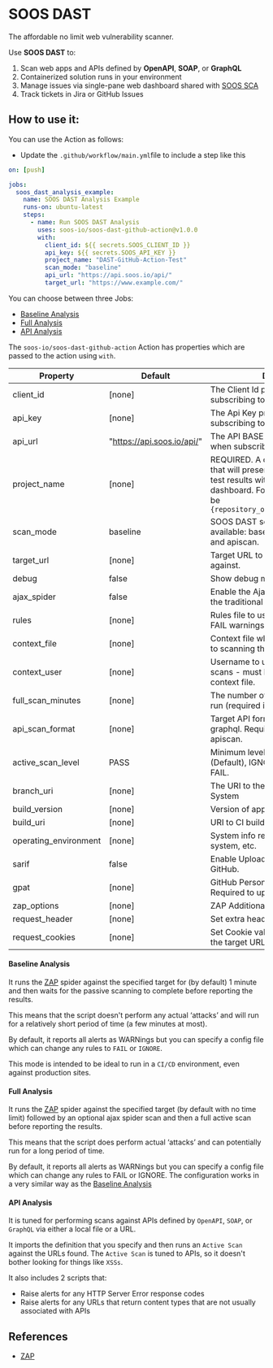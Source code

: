# SOOS DAST

The affordable no limit web vulnerability scanner.

Use **SOOS DAST** to:

1. Scan web apps and APIs defined by **OpenAPI**, **SOAP**, or **GraphQL**
2. Containerized solution runs in your environment
3. Manage issues via single-pane web dashboard shared with [SOOS SCA](https://github.com/marketplace/actions/soos-sca-github-action)
4. Track tickets in Jira or GitHub Issues


## How to use it:

You can use the Action as follows:

- Update the `.github/workflow/main.yml`file to include a step like this
``` yaml
on: [push]

jobs:
  soos_dast_analysis_example:
    name: SOOS DAST Analysis Example
    runs-on: ubuntu-latest
    steps:
      - name: Run SOOS DAST Analysis
        uses: soos-io/soos-dast-github-action@v1.0.0
        with:
          client_id: ${{ secrets.SOOS_CLIENT_ID }}
          api_key: ${{ secrets.SOOS_API_KEY }}
          project_name: "DAST-GitHub-Action-Test"
          scan_mode: "baseline"
          api_url: "https://api.soos.io/api/"
          target_url: "https://www.example.com/"
```

You can choose between three Jobs:
- [Baseline Analysis](#baseline-analysis)
- [Full Analysis](#full-analysis)
- [API Analysis](#api-analysis)

The `soos-io/soos-dast-github-action` Action has properties which are passed to the action using `with`.

| Property                         | Default                    | Description                                                                                                                                                                                                                                   |
|----------------------------------|----------------------------|-----------------------------------------------------------------------------------------------------------------------------------------------------------------------------------------------------------------------------------------------|
| client_id                         | [none] | The Client Id provided to you when subscribing to SOOS services.                                                                                                                                                                           |
| api_key                         | [none] | The Api Key provided to you when subscribing to SOOS services.                                                                                                                                                                           |
| api_url                         | "https://api.soos.io/api/" | The API BASE URI provided to you when subscribing to SOOS services.                                                                                                                                                                           |
| project_name                     | [none]                     | REQUIRED. A custom project name that will present itself as a collection of test results within your soos.io dashboard. For SARIF Report, it should be `{repository_owner}/{repository_name}`                                                 |
| scan_mode                     | baseline                     | SOOS DAST scan mode. Values available: baseline (Default), fullscan, and apiscan.                                                 |                                          
| target_url                     | [none]                     | Target URL to perform the scan against.                                                 |
| debug                     | false                     | Show debug messages.       
| ajax_spider                     | false                     | Enable the Ajax spider in addition to the traditional one.    
| rules                     | [none]                     | Rules file to use to INFO, IGNORE or FAIL warnings.    
| context_file                     | [none]                     | Context file which will be loaded prior to scanning the target
| context_user                     | [none]                    | Username to use for authenticated scans - must be defined in the given context file.    
| full_scan_minutes                     | [none]                    | The number of minutes for spider to run (required if scanmode is fullScan).    
| api_scan_format                     | [none]                     | Target API format: openapi, soap, or graphql. Required for scan_mode: apiscan.    
| active_scan_level                     | PASS                     | Minimum level to show: PASS (Default), IGNORE, INFO, WARN or FAIL.    
| branch_uri                       | [none]                     | The URI to the branch from the SCM System                                                                                                                                                                                                     |
| build_version                    | [none]                     | Version of application build artifacts                                                                                                                                                                                                        |
| build_uri                        | [none]                     | URI to CI build info                                                                                                                                                                                                                          |
| operating_environment            | [none]                     | System info regarding operating system, etc.                                                                                                                                                                                                  |
| sarif                            | false                      | Enable Uploading the SARIF Report to GitHub.                                                                                                                                                                                                  |
| gpat                             | [none]                     | GitHub Personal Access Token. Required to upload SARIF Report                                                                                                                                                                           
| zap_options                     | [none]                     | ZAP Additional Options.  
| request_header                     | [none]                     | Set extra header requests.    
| request_cookies                     | [none]                     | Set Cookie values for the requests to the target URL.    


#### Baseline Analysis
It runs the [ZAP](https://www.zaproxy.org/) spider against the specified target for (by default) 1 minute and then waits for the passive scanning to complete before reporting the results.

This means that the script doesn't perform any actual ‘attacks’ and will run for a relatively short period of time (a few minutes at most).

By default, it reports all alerts as WARNings but you can specify a config file which can change any rules to `FAIL` or `IGNORE`.

This mode is intended to be ideal to run in a `CI/CD` environment, even against production sites.

#### Full Analysis
It runs the [ZAP](https://www.zaproxy.org/) spider against the specified target (by default with no time limit) followed by an optional ajax spider scan and then a full active scan before reporting the results.

This means that the script does perform actual ‘attacks’ and can potentially run for a long period of time.

By default, it reports all alerts as WARNings but you can specify a config file which can change any rules to FAIL or IGNORE. The configuration works in a very similar way as the [Baseline Analysis](#baseline-analysis)

#### API Analysis
It is tuned for performing scans against APIs defined by `OpenAPI`, `SOAP`, or `GraphQL` via either a local file or a URL.

It imports the definition that you specify and then runs an `Active Scan` against the URLs found. The `Active Scan` is tuned to APIs, so it doesn't bother looking for things like `XSSs`.

It also includes 2 scripts that:
- Raise alerts for any HTTP Server Error response codes
- Raise alerts for any URLs that return content types that are not usually associated with APIs

## References
 - [ZAP](https://www.zaproxy.org/)


